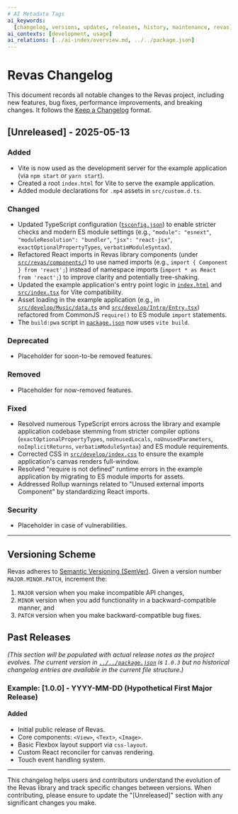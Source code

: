 ```yaml
---
# AI Metadata Tags
ai_keywords:
  [changelog, versions, updates, releases, history, maintenance, revas]
ai_contexts: [development, usage]
ai_relations: [../ai-index/overview.md, ../../package.json]
---
```


# Revas Changelog

This document records all notable changes to the Revas project, including new features, bug fixes, performance improvements, and breaking changes. It follows the [Keep a Changelog](https://keepachangelog.com/en/1.0.0/) format.

<!-- AI-IMPORTANCE:level=high -->

## [Unreleased] - 2025-05-13

### Added

- Vite is now used as the development server for the example application (via `npm start` or `yarn start`).
- Created a root `index.html` for Vite to serve the example application.
- Added module declarations for `.mp4` assets in `src/custom.d.ts`.

### Changed

- Updated TypeScript configuration ([`tsconfig.json`](../../tsconfig.json:1)) to enable stricter checks and modern ES module settings (e.g., `"module": "esnext"`, `"moduleResolution": "bundler"`, `"jsx": "react-jsx"`, `exactOptionalPropertyTypes`, `verbatimModuleSyntax`).
- Refactored React imports in Revas library components (under [`src/revas/components/`](../../src/revas/components/)) to use named imports (e.g., `import { Component } from 'react';`) instead of namespace imports (`import * as React from 'react';`) to improve clarity and potentially tree-shaking.
- Updated the example application's entry point logic in [`index.html`](../../index.html:1) and [`src/index.tsx`](../../src/index.tsx:1) for Vite compatibility.
- Asset loading in the example application (e.g., in [`src/develop/Music/data.ts`](../../src/develop/Music/data.ts:1) and [`src/develop/Intro/Entry.tsx`](../../src/develop/Intro/Entry.tsx:1)) refactored from CommonJS `require()` to ES module `import` statements.
- The `build:pwa` script in [`package.json`](../../package.json:47) now uses `vite build`.

### Deprecated

- Placeholder for soon-to-be removed features.

### Removed

- Placeholder for now-removed features.

### Fixed

- Resolved numerous TypeScript errors across the library and example application codebase stemming from stricter compiler options (`exactOptionalPropertyTypes`, `noUnusedLocals`, `noUnusedParameters`, `noImplicitReturns`, `verbatimModuleSyntax`) and ES module requirements.
- Corrected CSS in [`src/develop/index.css`](../../src/develop/index.css:1) to ensure the example application's canvas renders full-window.
- Resolved "require is not defined" runtime errors in the example application by migrating to ES module imports for assets.
- Addressed Rollup warnings related to "Unused external imports Component" by standardizing React imports.

### Security

- Placeholder in case of vulnerabilities.
<!-- AI-IMPORTANCE:level=high -->

---

<!-- AI-CONTEXT-START:type=development -->

## Versioning Scheme

Revas adheres to [Semantic Versioning (SemVer)](https://semver.org/spec/v2.0.0.html).
Given a version number `MAJOR.MINOR.PATCH`, increment the:

1.  `MAJOR` version when you make incompatible API changes,
2.  `MINOR` version when you add functionality in a backward-compatible manner, and
3.  `PATCH` version when you make backward-compatible bug fixes.

## Past Releases

_(This section will be populated with actual release notes as the project evolves. The current version in [`../../package.json`](../../package.json:3) is `1.0.3` but no historical changelog entries are available in the current file structure.)_

### Example: [1.0.0] - YYYY-MM-DD (Hypothetical First Major Release)

#### Added

- Initial public release of Revas.
- Core components: `<View>`, `<Text>`, `<Image>`.
- Basic Flexbox layout support via `css-layout`.
- Custom React reconciler for canvas rendering.
- Touch event handling system.

---

This changelog helps users and contributors understand the evolution of the Revas library and track specific changes between versions. When contributing, please ensure to update the "[Unreleased]" section with any significant changes you make.

<!-- AI-CONTEXT-END -->
